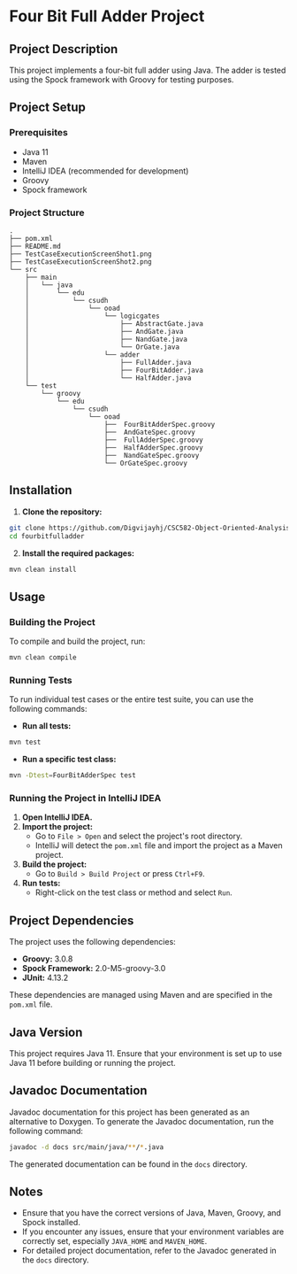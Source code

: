# Four Bit Full Adder Project

## Project Description

This project implements a four-bit full adder using Java. The adder is tested using the Spock framework with Groovy for testing purposes.

## Project Setup

### Prerequisites

- Java 11
- Maven
- IntelliJ IDEA (recommended for development)
- Groovy
- Spock framework

### Project Structure

```plaintext
.
├── pom.xml
├── README.md
├── TestCaseExecutionScreenShot1.png
├── TestCaseExecutionScreenShot2.png
└── src
    ├── main
    │   └── java
    │       └── edu
    │           └── csudh
    │               └── ooad
    │                   └── logicgates
    │                       ├── AbstractGate.java
    │                       ├── AndGate.java
    │                       ├── NandGate.java
    │                       └── OrGate.java
    │                   └── adder
    │                       ├── FullAdder.java
    │                       ├── FourBitAdder.java
    │                       └── HalfAdder.java
    └── test
        └── groovy
            └── edu
                └── csudh
                    └── ooad
                        ├──  FourBitAdderSpec.groovy
                        ├──  AndGateSpec.groovy
                        ├──  FullAdderSpec.groovy
                        ├──  HalfAdderSpec.groovy
                        ├──  NandGateSpec.groovy
                        └── OrGateSpec.groovy
```

## Installation

1. **Clone the repository:**

```sh
git clone https://github.com/Digvijayhj/CSC582-Object-Oriented-Analysis-And-Design.git
cd fourbitfulladder
```

2. **Install the required packages:**

```sh
mvn clean install
```

## Usage

### Building the Project

To compile and build the project, run:

```sh
mvn clean compile
```

### Running Tests

To run individual test cases or the entire test suite, you can use the following commands:

- **Run all tests:**

```sh
mvn test
```

- **Run a specific test class:**

```sh
mvn -Dtest=FourBitAdderSpec test
```

### Running the Project in IntelliJ IDEA

1. **Open IntelliJ IDEA.**
2. **Import the project:**
   - Go to `File > Open` and select the project's root directory.
   - IntelliJ will detect the `pom.xml` file and import the project as a Maven project.
3. **Build the project:**
   - Go to `Build > Build Project` or press `Ctrl+F9`.
4. **Run tests:**
   - Right-click on the test class or method and select `Run`.

## Project Dependencies

The project uses the following dependencies:

- **Groovy:** 3.0.8
- **Spock Framework:** 2.0-M5-groovy-3.0
- **JUnit:** 4.13.2

These dependencies are managed using Maven and are specified in the `pom.xml` file.

## Java Version

This project requires Java 11. Ensure that your environment is set up to use Java 11 before building or running the project.

## Javadoc Documentation

Javadoc documentation for this project has been generated as an alternative to Doxygen. To generate the Javadoc documentation, run the following command:

```sh
javadoc -d docs src/main/java/**/*.java
```

The generated documentation can be found in the `docs` directory.

## Notes

- Ensure that you have the correct versions of Java, Maven, Groovy, and Spock installed.
- If you encounter any issues, ensure that your environment variables are correctly set, especially `JAVA_HOME` and `MAVEN_HOME`.
- For detailed project documentation, refer to the Javadoc generated in the `docs` directory.


